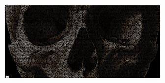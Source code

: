 
![img](https://github.com/IrinaSpasova/Small-Projects/blob/main/CSS%20Text%20Portrait%20Effects/1.png)
